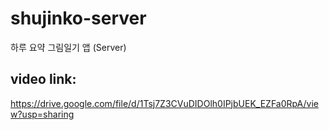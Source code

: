 # shujinko-server
하루 요약 그림일기 앱 (Server)

## video link:
https://drive.google.com/file/d/1Tsj7Z3CVuDIDOlh0IPjbUEK_EZFa0RpA/view?usp=sharing
